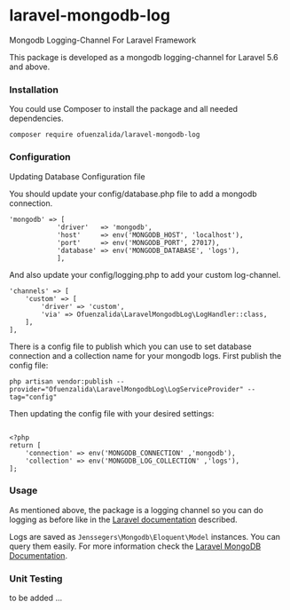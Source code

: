# laravel-mongodb-log
Mongodb Logging-Channel For Laravel Framework

This package is developed as a mongodb logging-channel for Laravel 5.6 and above.

### Installation

You could use Composer to install the package and all needed dependencies.

```
composer require ofuenzalida/laravel-mongodb-log
```

### Configuration
Updating Database Configuration file

You should update your config/database.php file to add a mongodb connection.

```
'mongodb' => [
            'driver'   => 'mongodb',
            'host'     => env('MONGODB_HOST', 'localhost'),
            'port'     => env('MONGODB_PORT', 27017),
            'database' => env('MONGODB_DATABASE', 'logs'),
            ],
``` 

And also update your config/logging.php to add your custom log-channel.

```
'channels' => [
    'custom' => [
        'driver' => 'custom',
        'via' => Ofuenzalida\LaravelMongodbLog\LogHandler::class,
    ],
],
```

There is a config file to publish which you can use to set database connection and a collection name for your mongodb logs.
First publish the config file:

```
php artisan vendor:publish --provider="Ofuenzalida\LaravelMongodbLog\LogServiceProvider" --tag="config"
```

Then updating the config file with your desired settings:

```

<?php
return [
    'connection' => env('MONGODB_CONNECTION' ,'mongodb'),
    'collection' => env('MONGODB_LOG_COLLECTION' ,'logs'),
];
```

### Usage
As mentioned above, the package is a logging channel so you can do logging as before like in the [Laravel documentation](https://laravel.com/docs/logging) described.

Logs are saved as ```Jenssegers\Mongodb\Eloquent\Model``` instances. You can query them easily. For more information check the [Laravel MongoDB Documentation](https://github.com/jenssegers/laravel-mongodb).

### Unit Testing
to be added ...
 
